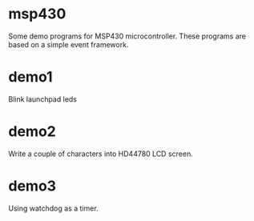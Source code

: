 msp430
======

Some demo programs for MSP430 microcontroller.
These programs are based on a simple event framework.

# demo1

Blink launchpad leds

# demo2

Write a couple of characters into HD44780 LCD screen.

# demo3

Using watchdog as a timer.